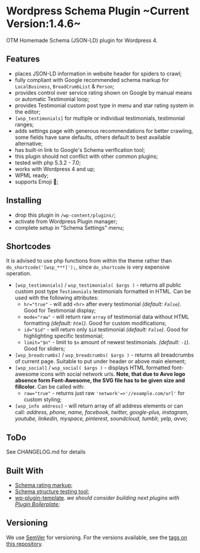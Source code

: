 # Wordpress Schema Plugin ~Current Version:1.4.6~

OTM Homemade Schema (JSON-LD) plugin for Wordpress 4.

## Features
- places JSON-LD information in website header for spiders to crawl;
- fully compliant with Google recommended schema markup for `LocalBusiness`, `BreadCrumbList` & `Person`;
- provides control over service rating shown on Google by manual means or automatic Testimonial loop;
- provides Testimonial custom post type in menu and star rating system in the editor;
- `[wsp_testimonials]` for multiple or individual testimonials, testimonial ranges;
- adds settings page with generous recommendations for better crawling, some fields have sane defaults, others default to best available alternative;
- has built-in link to Google's Schema verification tool;
- this plugin should not conflict with other common plugins;
- tested with php 5.3.2 - 7.0;
- works with Wordpress 4 and up;
- WPML ready;
- supports Emoji :poop:;

## Installing
- drop this plugin in `/wp-content/plugins/`;
- activate from Wordpress Plugin manager;
- complete setup in "Schema Settings" menu;

## Shortcodes
It is advised to use php functions from within the theme rather than `do_shortcode('[wsp_***]');`, since `do_shortcode` is very expensive operation.

- `[wsp_testimonials]` / `wsp_testimonials( $args )` - returns all public custom post type `Testimonials` testimonials formatted in HTML. Can be used with the following attributes:
  - `hr="true"` - will add `<hr>` after every testimonial *(default: `False`)*. Good for Testimonial display;
  - `mode="raw"` - will return raw `array` of testimonial data without HTML formatting *(default: `html`)*. Good for custom modifications;
  - `id="$id"` - will return only `$id` testimonial *(default: `False`)*. Good for highlighting specific testimonial;
  - `limit="$n"` - limit to `$n` amount of newest testimonials. *(default: `-1`)*. Good for sliders;
- `[wsp_breadcrumbs]` / `wsp_breadcrumbs( $args )` - returns all breadcrumbs of current page. Suitable to put under header or above main element;
- `[wsp_social]` / `wsp_social( $args )` - displays HTML formatted font-awesome icons with social network urls. **Note, that due to Avvo logo absence form Font-Awesome, the SVG file has to be given size and fillcolor.** Can be called with:
  - `raw="true"` - returns just raw `'network'=>'//example.com/url'` for custom styling;
- `[wsp_info address]` - will return array of all address elements or can call: *address, phone, name, facebook, twitter, google-plus, instagram, youtube, linkedin, myspace, pinterest, soundcloud, tumblr, yelp, avvo*;

## ToDo
See CHANGELOG.md for details

## Built With
- [Schema rating markup](https://schema.org/Rating);
- [Schema structure testing tool](https://search.google.com/structured-data/testing-tool);
- [wp-plugin-template](https://github.com/hlashbrooke/WordPress-Plugin-Template). *we should consider building next plugins with [Plugin Boilerplate](https://github.com/DevinVinson/WordPress-Plugin-Boilerplate)*;

## Versioning
We use [SemVer](http://semver.org/) for versioning. For the versions available, see the [tags on this repository](https://github.com/your/project/tags).
